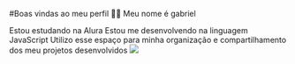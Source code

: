 #Boas vindas ao meu perfil 💙💙
Meu nome é gabriel

Estou estudando na Alura
Estou me desenvolvendo na linguagem JavaScript
Utilizo esse espaço para minha organização e compartilhamento dos meu projetos desenvolvidos
![](link)

